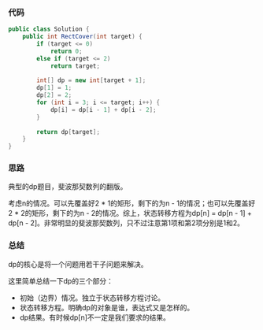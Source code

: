 ### 代码

``` java
public class Solution {
    public int RectCover(int target) {
        if (target <= 0)
            return 0;
        else if (target <= 2)
            return target;
        
        int[] dp = new int[target + 1];
        dp[1] = 1;
        dp[2] = 2;
        for (int i = 3; i <= target; i++) {
            dp[i] = dp[i - 1] + dp[i - 2];
        }
        
        return dp[target];
    }
}
```



### 思路

典型的dp题目，斐波那契数列的翻版。

考虑n的情况。可以先覆盖好2 * 1的矩形，剩下的为n - 1的情况；也可以先覆盖好2 * 2的矩形，剩下的为n - 2的情况。综上，状态转移方程为dp[n] = dp[n - 1] + dp[n - 2]。非常明显的斐波那契数列，只不过注意第1项和第2项分别是1和2。



### 总结

dp的核心是将一个问题用若干子问题来解决。

这里简单总结一下dp的三个部分：

* 初始（边界）情况。独立于状态转移方程讨论。
* 状态转移方程。明确dp的对象是谁，表达式又是怎样的。
* dp结果。有时候dp[n]不一定是我们要求的结果。